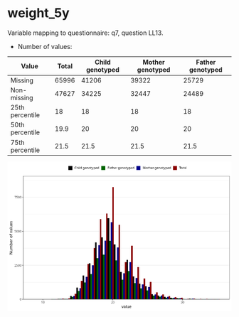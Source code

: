 # weight_5y
Variable mapping to questionnaire: q7, question LL13.
- Number of values:

| Value | Total | Child genotyped | Mother genotyped | Father genotyped |
| ----- | ----- | --------------- | ---------------- | ---------------- |
| Missing | 65996 | 41206 | 39322 | 25729 |
| Non-missing | 47627 | 34225 | 32447 | 24489 |
| 25th percentile | 18 | 18 | 18 | 18 |
| 50th percentile | 19.9 | 20 | 20 | 20 |
| 75th percentile | 21.5 | 21.5 | 21.5 | 21.5 |



![](weight_5y_n.png)



